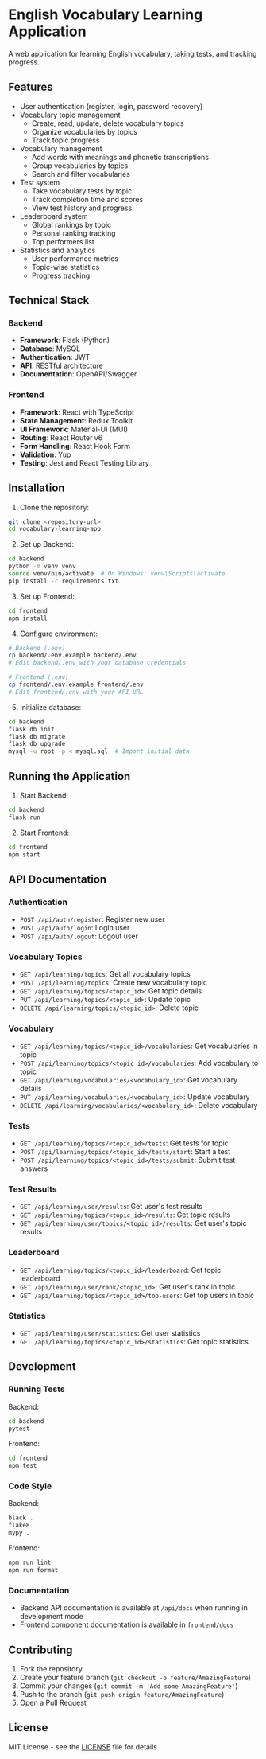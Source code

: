 # English Vocabulary Learning Application

A web application for learning English vocabulary, taking tests, and tracking progress.

## Features

- User authentication (register, login, password recovery)
- Vocabulary topic management
  - Create, read, update, delete vocabulary topics
  - Organize vocabularies by topics
  - Track topic progress
- Vocabulary management
  - Add words with meanings and phonetic transcriptions
  - Group vocabularies by topics
  - Search and filter vocabularies
- Test system
  - Take vocabulary tests by topic
  - Track completion time and scores
  - View test history and progress
- Leaderboard system
  - Global rankings by topic
  - Personal ranking tracking
  - Top performers list
- Statistics and analytics
  - User performance metrics
  - Topic-wise statistics
  - Progress tracking

## Technical Stack

### Backend
- **Framework**: Flask (Python)
- **Database**: MySQL
- **Authentication**: JWT
- **API**: RESTful architecture
- **Documentation**: OpenAPI/Swagger

### Frontend
- **Framework**: React with TypeScript
- **State Management**: Redux Toolkit
- **UI Framework**: Material-UI (MUI)
- **Routing**: React Router v6
- **Form Handling**: React Hook Form
- **Validation**: Yup
- **Testing**: Jest and React Testing Library

## Installation

1. Clone the repository:
```bash
git clone <repository-url>
cd vocabulary-learning-app
```

2. Set up Backend:
```bash
cd backend
python -m venv venv
source venv/bin/activate  # On Windows: venv\Scripts\activate
pip install -r requirements.txt
```

3. Set up Frontend:
```bash
cd frontend
npm install
```

4. Configure environment:
```bash
# Backend (.env)
cp backend/.env.example backend/.env
# Edit backend/.env with your database credentials

# Frontend (.env)
cp frontend/.env.example frontend/.env
# Edit frontend/.env with your API URL
```

5. Initialize database:
```bash
cd backend
flask db init
flask db migrate
flask db upgrade
mysql -u root -p < mysql.sql  # Import initial data
```

## Running the Application

1. Start Backend:
```bash
cd backend
flask run
```

2. Start Frontend:
```bash
cd frontend
npm start
```

## API Documentation

### Authentication

- `POST /api/auth/register`: Register new user
- `POST /api/auth/login`: Login user
- `POST /api/auth/logout`: Logout user

### Vocabulary Topics

- `GET /api/learning/topics`: Get all vocabulary topics
- `POST /api/learning/topics`: Create new vocabulary topic
- `GET /api/learning/topics/<topic_id>`: Get topic details
- `PUT /api/learning/topics/<topic_id>`: Update topic
- `DELETE /api/learning/topics/<topic_id>`: Delete topic

### Vocabulary

- `GET /api/learning/topics/<topic_id>/vocabularies`: Get vocabularies in topic
- `POST /api/learning/topics/<topic_id>/vocabularies`: Add vocabulary to topic
- `GET /api/learning/vocabularies/<vocabulary_id>`: Get vocabulary details
- `PUT /api/learning/vocabularies/<vocabulary_id>`: Update vocabulary
- `DELETE /api/learning/vocabularies/<vocabulary_id>`: Delete vocabulary

### Tests

- `GET /api/learning/topics/<topic_id>/tests`: Get tests for topic
- `POST /api/learning/topics/<topic_id>/tests/start`: Start a test
- `POST /api/learning/topics/<topic_id>/tests/submit`: Submit test answers

### Test Results

- `GET /api/learning/user/results`: Get user's test results
- `GET /api/learning/topics/<topic_id>/results`: Get topic results
- `GET /api/learning/user/topics/<topic_id>/results`: Get user's topic results

### Leaderboard

- `GET /api/learning/topics/<topic_id>/leaderboard`: Get topic leaderboard
- `GET /api/learning/user/rank/<topic_id>`: Get user's rank in topic
- `GET /api/learning/topics/<topic_id>/top-users`: Get top users in topic

### Statistics

- `GET /api/learning/user/statistics`: Get user statistics
- `GET /api/learning/topics/<topic_id>/statistics`: Get topic statistics

## Development

### Running Tests

Backend:
```bash
cd backend
pytest
```

Frontend:
```bash
cd frontend
npm test
```

### Code Style

Backend:
```bash
black .
flake8
mypy .
```

Frontend:
```bash
npm run lint
npm run format
```

### Documentation

- Backend API documentation is available at `/api/docs` when running in development mode
- Frontend component documentation is available in `frontend/docs`

## Contributing

1. Fork the repository
2. Create your feature branch (`git checkout -b feature/AmazingFeature`)
3. Commit your changes (`git commit -m 'Add some AmazingFeature'`)
4. Push to the branch (`git push origin feature/AmazingFeature`)
5. Open a Pull Request

## License

MIT License - see the [LICENSE](LICENSE) file for details
